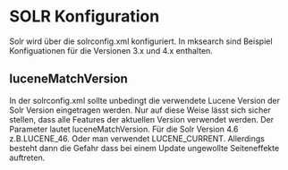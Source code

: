 SOLR Konfiguration
==================

Solr wird über die solrconfig.xml konfiguriert. In mksearch sind Beispiel Konfiguationen für die Versionen 3.x und 4.x enthalten.

luceneMatchVersion
------------------

In der solrconfig.xml sollte unbedingt die verwendete Lucene Version der Solr Version eingetragen werden. Nur auf diese Weise lässt sich sicher stellen, dass alle Features der aktuellen Version verwendet werden. Der Parameter lautet luceneMatchVersion. Für die Solr Version 4.6 z.B.LUCENE\_46. Oder man verwendet LUCENE\_CURRENT. Allerdings besteht dann die Gefahr dass bei einem Update ungewollte Seiteneffekte auftreten.
